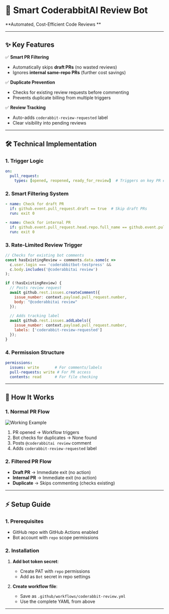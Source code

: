 # **🚀 Smart CoderabbitAI Review Bot**  
**Automated, Cost-Efficient Code Reviews **  

---

## **✨ Key Features**  

✅ **Smart PR Filtering**  
- Automatically skips **draft PRs** (no wasted reviews)  
- Ignores **internal same-repo PRs** (further cost savings)  

✅ **Duplicate Prevention**  
- Checks for existing review requests before commenting  
- Prevents duplicate billing from multiple triggers  

✅ **Review Tracking**  
- Auto-adds `coderabbit-review-requested` label  
- Clear visibility into pending reviews  
---

## **🛠️ Technical Implementation**  

### **1. Trigger Logic**  
```yaml
on:
  pull_request:
    types: [opened, reopened, ready_for_review]  # Triggers on key PR events
```

### **2. Smart Filtering System**  
```yaml
- name: Check for draft PR
  if: github.event.pull_request.draft == true  # Skip draft PRs
  run: exit 0

- name: Check for internal PR
  if: github.event.pull_request.head.repo.full_name == github.event.pull_request.base.repo.full_name  # Skip internal PRs
  run: exit 0
```

### **3. Rate-Limited Review Trigger**  
```javascript
// Checks for existing bot comments
const hasExistingReview = comments.data.some(c => 
  c.user.login === 'coderabbitbot-testpress' && 
  c.body.includes('@coderabbitai review')
);

if (!hasExistingReview) {
  // Posts review request
  await github.rest.issues.createComment({
    issue_number: context.payload.pull_request.number,
    body: "@coderabbitai review"
  });
  
  // Adds tracking label
  await github.rest.issues.addLabels({
    issue_number: context.payload.pull_request.number,
    labels: ['coderabbit-review-requested']
  });
}
```

### **4. Permission Structure**  
```yaml
permissions:
  issues: write       # For comments/labels
  pull-requests: write # For PR access
  contents: read      # For file checking
```

---

## **📸 How It Works**  

### **1. Normal PR Flow**  
![Working Example](image.png)  
1. PR opened → Workflow triggers  
2. Bot checks for duplicates → None found  
3. Posts `@coderabbitai review` comment  
4. Adds `coderabbit-review-requested` label  

### **2. Filtered PR Flow**  
- **Draft PR** → Immediate exit (no action)  
- **Internal PR** → Immediate exit (no action)  
- **Duplicate** → Skips commenting (checks existing)  

---

## **⚡ Setup Guide**  

### **1. Prerequisites**  
- GitHub repo with GitHub Actions enabled  
- Bot account with `repo` scope permissions  

### **2. Installation**  
1. **Add bot token secret**:  
   - Create PAT with `repo` permissions  
   - Add as `Bot` secret in repo settings  

2. **Create workflow file**:  
   - Save as `.github/workflows/coderabbit-review.yml`  
   - Use the complete YAML from above  

---
